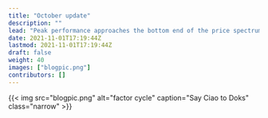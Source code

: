 ```yaml
---
title: "October update"
description: ""
lead: "Peak performance approaches the bottom end of the price spectrum"
date: 2021-11-01T17:19:44Z
lastmod: 2021-11-01T17:19:44Z
draft: false
weight: 40
images: ["blogpic.png"]
contributors: []
---
```


{{< img src="blogpic.png" alt="factor cycle" caption="Say Ciao to Doks" class="narrow" >}}
